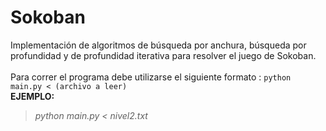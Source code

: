 # Sokoban
Implementación de algoritmos de búsqueda por anchura, búsqueda por profundidad y de profundidad iterativa para resolver el juego de Sokoban.\
\
Para correr el programa debe utilizarse el siguiente formato : `python main.py < (archivo a leer)`\
**EJEMPLO:**
>*python main.py < nivel2.txt* 